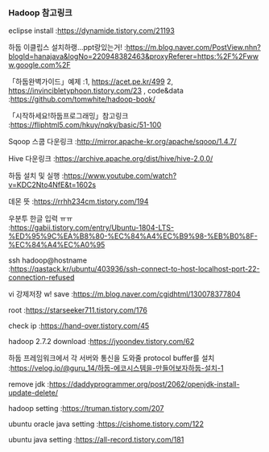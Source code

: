 ### Hadoop 참고링크

eclipse install
:https://dynamide.tistory.com/21193

하둡 이클립스 설치하랭...ppt랑있는거!
:https://m.blog.naver.com/PostView.nhn?blogId=hanajava&logNo=220948382463&proxyReferer=https:%2F%2Fwww.google.com%2F

「하둡완벽가이드」예제
:1, https://acet.pe.kr/499
2, https://invincibletyphoon.tistory.com/23
, code&data :https://github.com/tomwhite/hadoop-book/

「시작하세요!하둡프로그래밍」참고링크
:https://fliphtml5.com/hkuy/nqky/basic/51-100

Sqoop 스쿱 다운링크
:http://mirror.apache-kr.org/apache/sqoop/1.4.7/

Hive 다운링크
:https://archive.apache.org/dist/hive/hive-2.0.0/

하둡 설치 및 실행
:https://www.youtube.com/watch?v=KDC2Nto4NfE&t=1602s

데몬 뜻
:https://rrhh234cm.tistory.com/194

우분투 한글 입력 ㅠㅠ  
:https://gabii.tistory.com/entry/Ubuntu-1804-LTS-%ED%95%9C%EA%B8%80-%EC%84%A4%EC%B9%98-%EB%B0%8F-%EC%84%A4%EC%A0%95

ssh hadoop@hostname  
:https://qastack.kr/ubuntu/403936/ssh-connect-to-host-localhost-port-22-connection-refused

vi 강제저장 w! save
:https://m.blog.naver.com/cgidhtml/130078377804

root 
:https://starseeker711.tistory.com/176

check ip 
:https://hand-over.tistory.com/45

hadoop 2.7.2 download
:https://jyoondev.tistory.com/62

하둡 프레임워크에서 각 서버와 통신을 도와줄 protocol buffer를 설치  
:https://velog.io/@guru_14/하둡-에코시스템을-만들어보자하둡-설치-1

remove jdk
:https://daddyprogrammer.org/post/2062/openjdk-install-update-delete/

hadoop setting
:https://truman.tistory.com/207

ubuntu oracle java setting
:https://cishome.tistory.com/122

ubuntu java setting
:https://all-record.tistory.com/181
